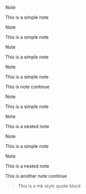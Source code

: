 ﻿> [!note]
> This is a simple note

> [!note]
> 
> This is a simple note

> [!note]
>
> This is a simple note
>

> [!note]
>
> This is a simple note
>
> This is note continue
> 

> [!note]
> This is a simple note
> > [!note]
> > This is a nested note

> [!note]
> This is a simple note
> > [!note]
> > This is a nested note
>
> This is another note continue

> This is a mk style quote block